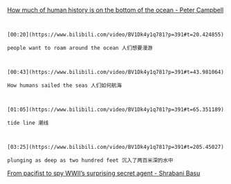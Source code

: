 [How much of human history is on the bottom of the ocean - Peter Campbell](https://www.bilibili.com/video/BV1Dk4y1q781?p=391)

```ad-note


[00:20](https://www.bilibili.com/video/BV1Dk4y1q781?p=391#t=20.424855)

people want to roam around the ocean 人们想要漫游

```

```ad-note


[00:43](https://www.bilibili.com/video/BV1Dk4y1q781?p=391#t=43.981064)

How humans sailed the seas 人们如何航海

```
```ad-note


[01:05](https://www.bilibili.com/video/BV1Dk4y1q781?p=391#t=65.351189)

tide line 潮线

```

```ad-note


[03:25](https://www.bilibili.com/video/BV1Dk4y1q781?p=391#t=205.45027)

plunging as deep as two hundred feet 沉入了两百米深的水中

```




[From pacifist to spy WWII’s surprising secret agent - Shrabani Basu](https://www.bilibili.com/video/BV1Dk4y1q781?p=392)